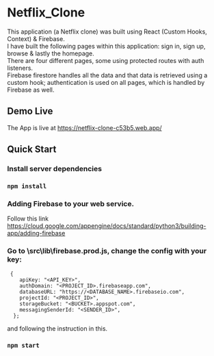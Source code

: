 # Netflix_Clone

This application (a Netflix clone) was built using React (Custom Hooks, Context) & Firebase. \
I have built the following pages within this application: sign in, sign up, browse & lastly the homepage. \
There are four different pages, some using protected routes with auth listeners.\
Firebase firestore handles all the data and that data is retrieved using a custom hook; authentication is used on all pages, which is handled by Firebase as well.

## Demo Live

The App is live at https://netflix-clone-c53b5.web.app/

## Quick Start

### Install server dependencies

### `npm install`

### Adding Firebase to your web service. 

Follow this link https://cloud.google.com/appengine/docs/standard/python3/building-app/adding-firebase

### Go to \src\lib\firebase.prod.js, change the config with your key:
```
 { 
    apiKey: "<API_KEY>",
    authDomain: "<PROJECT_ID>.firebaseapp.com",
    databaseURL: "https://<DATABASE_NAME>.firebaseio.com",
    projectId: "<PROJECT_ID>",
    storageBucket: "<BUCKET>.appspot.com",
    messagingSenderId: "<SENDER_ID>",
  };
  ```
  
  and following the instruction in this.
### `npm start`
